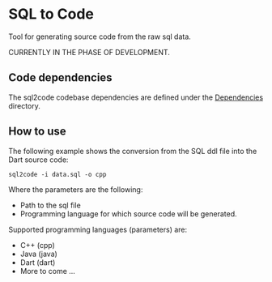 # SQL to Code

Tool for generating source code from the raw sql data.

CURRENTLY IN THE PHASE OF DEVELOPMENT.

## Code dependencies

The sql2code codebase dependencies are defined under the [Dependencies](./Dependencies) directory.

## How to use

The following example shows the conversion from the SQL ddl file into the Dart source code:

`sql2code -i data.sql -o cpp`

Where the parameters are the following:

- Path to the sql file
- Programming language for which source code will be generated.

Supported programming languages (parameters) are:

- C++ (cpp)
- Java (java)
- Dart (dart)
- More to come ...
